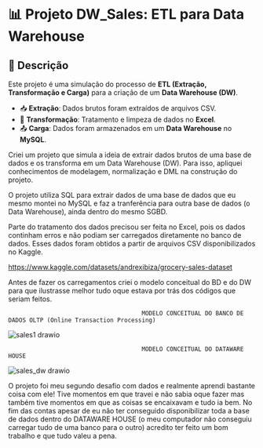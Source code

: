 # 📊 Projeto DW_Sales: ETL para Data Warehouse


## 📌 Descrição
Este projeto é uma simulação do processo de **ETL (Extração, Transformação e Carga)** para a criação de um **Data Warehouse (DW)**. 

- 📥 **Extração**: Dados brutos foram extraídos de arquivos CSV.
- 🔄 **Transformação**: Tratamento e limpeza de dados no **Excel**.
- 📤 **Carga**: Dados foram armazenados em um **Data Warehouse** no **MySQL**.

Criei um projeto que simula a ideia de extrair dados brutos de uma base de dados e os transforma em um Data Warehouse (DW). Para isso, apliquei conhecimentos de modelagem, normalização e DML na construção do projeto.

O projeto utiliza SQL para extrair dados de uma base de dados que eu mesmo montei no MySQL e faz a tranferência para outra base de dados (o Data Warehouse), ainda dentro do mesmo SGBD.

Parte do tratamento dos dados precisou ser feita no Excel, pois os dados continham erros e não podiam ser carregados diretamente no banco de dados. Esses dados foram obtidos a partir de arquivos CSV disponibilizados no Kaggle. 

https://www.kaggle.com/datasets/andrexibiza/grocery-sales-dataset

Antes de fazer os carregamentos criei o modelo conceitual do BD e do DW para que ilustrasse melhor tudo oque estava por trás dos códigos que seriam feitos.


                                          MODELO CONCEITUAL DO BANCO DE DADOS OLTP (Online Transaction Processing)

![sales1 drawio](https://github.com/user-attachments/assets/523923d7-dbfb-4bc0-862b-910faf82b50a)




                                          MODELO CONCEITUAL DO DATAWARE HOUSE

![sales_dw drawio](https://github.com/user-attachments/assets/04d41da3-d380-487c-8c55-8d61f98e3af5)



O projeto foi meu segundo desafio com dados e realmente aprendi bastante coisa com ele! Tive momentos em que travei e não sabia oque fazer mas também tive momentos em que as coisas se encaixavam e tudo ia bem. No fim das contas apesar de eu não ter conseguido disponibilizar toda a base de dados dentro do DATAWARE HOUSE (o meu computador não conseguiu carregar tudo de uma banco para o outro) acredito ter feito um bom trabalho e que tudo valeu a pena. 



                          
                                                    
 
